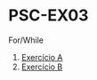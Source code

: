 # PSC-EX03
For/While

1. [Exercício A](/exercicios/src/exercicios/ex03b.java)
2. [Exercício B](/exercicios/src/exercicios/ex03e.java)
